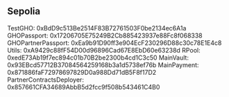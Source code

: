 ## Sepolia

TestGHO: 0xBdD9c513Be2514F83B72761503F0be2134ec6A1a
GHOPassport: 0x17206705E75249B2Cb885423937e88Fc8f068338
GHOPartnerPassport: 0xEa9b91D90ff3e904EcF230296D88c30c78E1E4c8
Utils: 0xA9429c88fF54D00d96896Cad67E8EbD60e63238d
RPool: 0xedE73Ab19f7ec894c01b70B2be2300b4cd1C3c50
MainVault: 0x93EBcd57712B37084564259168b3a1d5738ef76b
MainPayment: 0x871886faF72978697829D0a988Dd71dB5F8f17D2
PartnerContractsDeployer: 0x857661CFA34689AbbB5d2fcc9f508b543461C4B0
